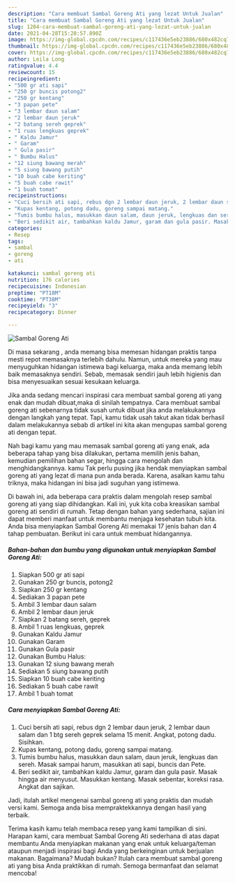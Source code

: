 ```yaml
---
description: "Cara membuat Sambal Goreng Ati yang lezat Untuk Jualan"
title: "Cara membuat Sambal Goreng Ati yang lezat Untuk Jualan"
slug: 1204-cara-membuat-sambal-goreng-ati-yang-lezat-untuk-jualan
date: 2021-04-28T15:28:57.890Z
image: https://img-global.cpcdn.com/recipes/c117436e5eb23886/680x482cq70/sambal-goreng-ati-foto-resep-utama.jpg
thumbnail: https://img-global.cpcdn.com/recipes/c117436e5eb23886/680x482cq70/sambal-goreng-ati-foto-resep-utama.jpg
cover: https://img-global.cpcdn.com/recipes/c117436e5eb23886/680x482cq70/sambal-goreng-ati-foto-resep-utama.jpg
author: Leila Long
ratingvalue: 4.4
reviewcount: 15
recipeingredient:
- "500 gr ati sapi"
- "250 gr buncis potong2"
- "250 gr kentang"
- "3 papan pete"
- "3 lembar daun salam"
- "2 lembar daun jeruk"
- "2 batang sereh geprek"
- "1 ruas lengkuas geprek"
- " Kaldu Jamur"
- " Garam"
- " Gula pasir"
- " Bumbu Halus"
- "12 siung bawang merah"
- "5 siung bawang putih"
- "10 buah cabe keriting"
- "5 buah cabe rawit"
- "1 buah tomat"
recipeinstructions:
- "Cuci bersih ati sapi, rebus dgn 2 lembar daun jeruk, 2 lembar daun salam dan 1 btg sereh geprek selama 15 menit. Angkat, potong dadu. Sisihkan."
- "Kupas kentang, potong dadu, goreng sampai matang."
- "Tumis bumbu halus, masukkan daun salam, daun jeruk, lengkuas dan sereh. Masak sampai harum, masukkan ati sapi, buncis dan Pete."
- "Beri sedikit air, tambahkan kaldu Jamur, garam dan gula pasir. Masak hingga air menyusut. Masukkan kentang. Masak sebentar, koreksi rasa. Angkat dan sajikan."
categories:
- Resep
tags:
- sambal
- goreng
- ati

katakunci: sambal goreng ati 
nutrition: 176 calories
recipecuisine: Indonesian
preptime: "PT18M"
cooktime: "PT38M"
recipeyield: "3"
recipecategory: Dinner

---
```



![Sambal Goreng Ati](https://img-global.cpcdn.com/recipes/c117436e5eb23886/680x482cq70/sambal-goreng-ati-foto-resep-utama.jpg)

Di masa  sekarang , anda memang bisa memesan hidangan praktis tanpa mesti repot memasaknya terlebih dahulu. Namun, untuk mereka yang mau menyuguhkan hidangan istimewa bagi keluarga, maka anda memang lebih baik memasaknya sendiri. Sebab, memasak sendiri jauh lebih higienis dan bisa menyesuaikan sesuai kesukaan keluarga.

Jika anda sedang mencari inspirasi cara membuat sambal goreng ati yang enak dan mudah dibuat,maka di sinilah tempatnya. Cara membuat sambal goreng ati  sebenarnya tidak susah untuk dibuat jika anda melakukannya dengan langkah yang tepat. Tapi, kamu tidak usah takut akan tidak berhasil dalam melakukannya 
sebab di artikel ini kita akan mengupas sambal goreng ati dengan tepat.  



Nah bagi kamu yang mau memasak sambal goreng ati yang enak, ada beberapa tahap yang bisa dilakukan, pertama memilih jenis bahan, kemudian pemilihan bahan segar, hingga cara mengolah dan menghidangkannya. kamu Tak perlu pusing jika hendak menyiapkan sambal goreng ati yang lezat di mana pun anda berada. Karena, asalkan kamu  tahu triknya, maka hidangan ini bisa jadi suguhan yang istimewa.

Di bawah ini, ada beberapa cara praktis  dalam mengolah resep sambal goreng ati yang siap dihidangkan. Kali ini, yuk kita coba kreasikan sambal goreng ati sendiri di rumah. Tetap dengan bahan yang sederhana, sajian ini dapat memberi manfaat untuk membantu menjaga kesehatan tubuh kita. Anda bisa menyiapkan Sambal Goreng Ati memakai 17 jenis bahan dan 4 tahap pembuatan. Berikut ini cara untuk membuat hidangannya.

<!--inarticleads1-->

##### Bahan-bahan dan bumbu yang digunakan untuk menyiapkan Sambal Goreng Ati:

1. Siapkan 500 gr ati sapi
1. Gunakan 250 gr buncis, potong2
1. Siapkan 250 gr kentang
1. Sediakan 3 papan pete
1. Ambil 3 lembar daun salam
1. Ambil 2 lembar daun jeruk
1. Siapkan 2 batang sereh, geprek
1. Ambil 1 ruas lengkuas, geprek
1. Gunakan  Kaldu Jamur
1. Gunakan  Garam
1. Gunakan  Gula pasir
1. Gunakan  Bumbu Halus:
1. Gunakan 12 siung bawang merah
1. Sediakan 5 siung bawang putih
1. Siapkan 10 buah cabe keriting
1. Sediakan 5 buah cabe rawit
1. Ambil 1 buah tomat




<!--inarticleads2-->

##### Cara menyiapkan Sambal Goreng Ati:

1. Cuci bersih ati sapi, rebus dgn 2 lembar daun jeruk, 2 lembar daun salam dan 1 btg sereh geprek selama 15 menit. Angkat, potong dadu. Sisihkan.
1. Kupas kentang, potong dadu, goreng sampai matang.
1. Tumis bumbu halus, masukkan daun salam, daun jeruk, lengkuas dan sereh. Masak sampai harum, masukkan ati sapi, buncis dan Pete.
1. Beri sedikit air, tambahkan kaldu Jamur, garam dan gula pasir. Masak hingga air menyusut. Masukkan kentang. Masak sebentar, koreksi rasa. Angkat dan sajikan.




Jadi, itulah artikel mengenai  sambal goreng ati  yang praktis dan mudah versi kami. Semoga anda bisa mempraktekkannya dengan hasil yang terbaik. 

Terima kasih kamu telah membaca resep yang kami tampilkan di sini. Harapan kami, cara membuat  Sambal Goreng Ati sederhana di atas dapat membantu Anda menyiapkan makanan yang enak untuk keluarga/teman ataupun menjadi inspirasi bagi Anda yang berkeinginan untuk berjualan makanan. Bagaimana? Mudah bukan? Itulah cara membuat sambal goreng ati yang bisa Anda praktikkan di rumah. Semoga bermanfaat dan selamat mencoba!

